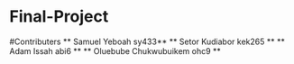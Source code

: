 # Final-Project

#Contributers
** Samuel Yeboah sy433**
** Setor Kudiabor kek265 **
** Adam Issah abi6 **
** Oluebube Chukwubuikem ohc9 **
